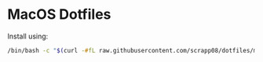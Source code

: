 # MacOS Dotfiles

Install using:
```zsh
/bin/bash -c "$(curl -#fL raw.githubusercontent.com/scrapp08/dotfiles/main/install.sh)"
```
